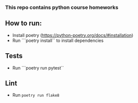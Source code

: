### This repo contains python course homeworks

## How to run:
* Install poetry (https://python-poetry.org/docs/#installation)
* Run ```poetry install`` to install dependencies

## Tests
* Run ```poetry run pytest``

## Lint
* Run ```poetry run flake8```


